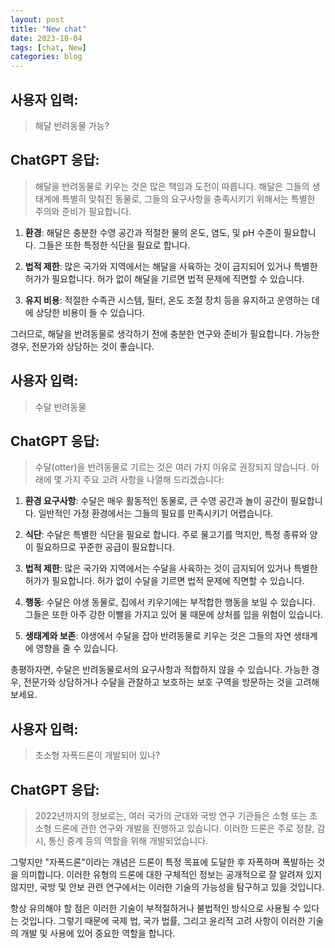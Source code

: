 ```yaml
---
layout: post
title: "New chat"
date: 2023-10-04
tags: [chat, New]
categories: blog
---
```


## 사용자 입력:
> 해달 반려동물 가능?

## ChatGPT 응답:
> 해달을 반려동물로 키우는 것은 많은 책임과 도전이 따릅니다. 해달은 그들의 생태계에 특별히 맞춰진 동물로, 그들의 요구사항을 충족시키기 위해서는 특별한 주의와 준비가 필요합니다. 

1. **환경**: 해달은 충분한 수영 공간과 적절한 물의 온도, 염도, 및 pH 수준이 필요합니다. 그들은 또한 특정한 식단을 필요로 합니다.

2. **법적 제한**: 많은 국가와 지역에서는 해달을 사육하는 것이 금지되어 있거나 특별한 허가가 필요합니다. 허가 없이 해달을 기르면 법적 문제에 직면할 수 있습니다.

3. **유지 비용**: 적절한 수족관 시스템, 필터, 온도 조절 장치 등을 유지하고 운영하는 데에 상당한 비용이 들 수 있습니다.

그러므로, 해달을 반려동물로 생각하기 전에 충분한 연구와 준비가 필요합니다. 가능한 경우, 전문가와 상담하는 것이 좋습니다.

## 사용자 입력:
> 수달 반려동물

## ChatGPT 응답:
> 수달(otter)을 반려동물로 기르는 것은 여러 가지 이유로 권장되지 않습니다. 아래에 몇 가지 주요 고려 사항을 나열해 드리겠습니다:

1. **환경 요구사항**: 수달은 매우 활동적인 동물로, 큰 수영 공간과 놀이 공간이 필요합니다. 일반적인 가정 환경에서는 그들의 필요를 만족시키기 어렵습니다.

2. **식단**: 수달은 특별한 식단을 필요로 합니다. 주로 물고기를 먹지만, 특정 종류와 양이 필요하므로 꾸준한 공급이 필요합니다.

3. **법적 제한**: 많은 국가와 지역에서는 수달을 사육하는 것이 금지되어 있거나 특별한 허가가 필요합니다. 허가 없이 수달을 기르면 법적 문제에 직면할 수 있습니다.

4. **행동**: 수달은 야생 동물로, 집에서 키우기에는 부적합한 행동을 보일 수 있습니다. 그들은 또한 아주 강한 이빨을 가지고 있어 물 때문에 상처를 입을 위험이 있습니다.

5. **생태계와 보존**: 야생에서 수달을 잡아 반려동물로 키우는 것은 그들의 자연 생태계에 영향을 줄 수 있습니다. 

총평하자면, 수달은 반려동물로서의 요구사항과 적합하지 않을 수 있습니다. 가능한 경우, 전문가와 상담하거나 수달을 관찰하고 보호하는 보호 구역을 방문하는 것을 고려해 보세요.

## 사용자 입력:
> 초소형 자폭드론이 개발되어 있나?

## ChatGPT 응답:
> 2022년까지의 정보로는, 여러 국가의 군대와 국방 연구 기관들은 소형 또는 초소형 드론에 관한 연구와 개발을 진행하고 있습니다. 이러한 드론은 주로 정찰, 감시, 통신 중계 등의 역할을 위해 개발되었습니다.

그렇지만 "자폭드론"이라는 개념은 드론이 특정 목표에 도달한 후 자폭하며 폭발하는 것을 의미합니다. 이러한 유형의 드론에 대한 구체적인 정보는 공개적으로 잘 알려져 있지 않지만, 국방 및 안보 관련 연구에서는 이러한 기술의 가능성을 탐구하고 있을 것입니다.

항상 유의해야 할 점은 이러한 기술이 부적절하거나 불법적인 방식으로 사용될 수 있다는 것입니다. 그렇기 때문에 국제 법, 국가 법률, 그리고 윤리적 고려 사항이 이러한 기술의 개발 및 사용에 있어 중요한 역할을 합니다.

